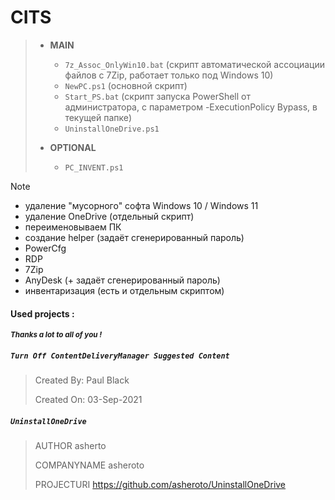 # CITS
> - **MAIN**
>
>      - `7z_Assoc_OnlyWin10.bat` (скрипт автоматической ассоциации файлов с 7Zip, работает только под Windows 10)
>      - `NewPC.ps1` (основной скрипт)
>      - `Start_PS.bat` (скрипт запуска PowerShell от администратора, с параметром -ExecutionPolicy Bypass, в текущей папке)
>      - `UninstallOneDrive.ps1`
> - **OPTIONAL**
>
>      - `PC_INVENT.ps1`

> [!NOTE]
>    - удаление "мусорного" софта Windows 10 / Windows 11
>    - удаление OneDrive (отдельный скрипт)
>    - переименовываем ПК
>    - создание helper (задаёт сгенерированный пароль)
>    - PowerCfg
>    - RDP
>    - 7Zip
>    - AnyDesk (+ задаёт сгенерированный пароль)
>    - инвентаризация (есть и отдельным скриптом)
#### Used projects :
***<sup>Thanks a lot to all of you !</sup>***
##### ```Turn Off ContentDeliveryManager Suggested Content```
> Created By: Paul Black
>
> Created On: 03-Sep-2021
##### ```UninstallOneDrive```
> AUTHOR asherto
>
> COMPANYNAME asheroto
>
> PROJECTURI https://github.com/asheroto/UninstallOneDrive
